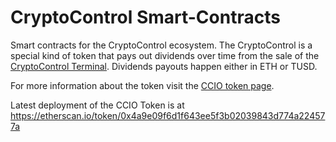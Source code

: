 CryptoControl Smart-Contracts
=============================

Smart contracts for the CryptoControl ecosystem. The CryptoControl is a special kind of token that pays out dividends over time from the sale of the [CryptoControl Terminal](https://content.cryptocontrol.io/terminal/). Dividends payouts happen either in ETH or TUSD.

For more information about the token visit the [CCIO token page](https://content.cryptocontrol.io/token).

Latest deployment of the CCIO Token is at https://etherscan.io/token/0x4a9e09f6d1f643ee5f3b02039843d774a224577a